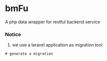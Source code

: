 # bmFu
A php data wrapper for restful backend service

### Notice
1. we use a laravel application as migration tool

````
# generate a migration

````
